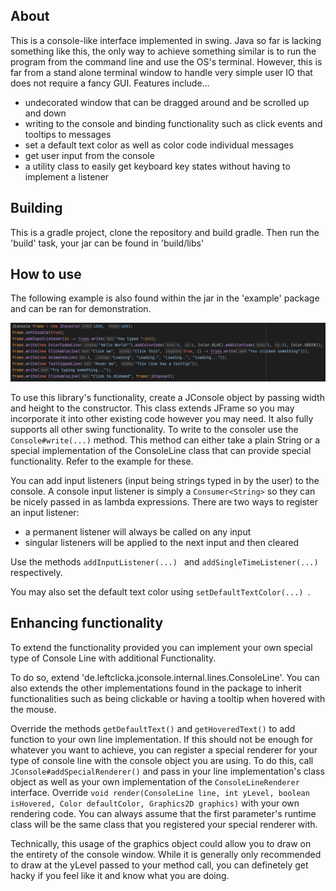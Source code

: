About
-----
This is a console-like interface implemented in swing. Java so far is lacking something like this, the only way to achieve something similar is to 
run the program from the command line and use the OS's terminal. However, this is far from a stand alone terminal window to handle very simple
user IO that does not require a fancy GUI.
Features include...
* undecorated window that can be dragged around and be scrolled up and down
* writing to the console and binding functionality such as click events and tooltips to messages
* set a default text color as well as color code individual messages
* get user input from the console
* a utility class to easily get keyboard key states without having to implement a listener

Building
--------
This is a gradle project, clone the repository and build gradle. Then run the 'build' task, your jar can be found in 'build/libs'

How to use
----------
The following example is also found within the jar in the 'example' package and can be ran for demonstration.

![alt text](example.png)

To use this library's functionality, create a JConsole object by passing width and height to the constructor. This class extends JFrame so you
may incorporate it into other existing code however you may need. It also fully supports all other swing functionality.
To write to the consoler use the ```Console#write(...)``` method. This method can either take a plain String or a special implementation of the
ConsoleLine class that can provide special functionality. Refer to the example for these.

You can add input listeners (input being strings typed in by the user) to the console. A console input listener is simply a ```Consumer<String>```
so they can be nicely passed in as lambda expressions. There are two ways to register an input listener:
* a permanent listener will always be called on any input
* singular listeners will be applied to the next input and then cleared

Use the methods ```addInputListener(...) ``` and  ```addSingleTimeListener(...) ``` respectively.

You may also set the default text color using  ```setDefaultTextColor(...) ```.

Enhancing functionality
-----------------------
To extend the functionality provided you can implement your own special type of Console Line with additional Functionality.

To do so, extend 'de.leftclicka.jconsole.internal.lines.ConsoleLine'. You can also extends the other implementations found in the
package to inherit functionalities such as being clickable or having a tooltip when hovered with the mouse.

Override the methods ```getDefaultText()``` and ```getHoveredText()``` to add function to your own line implementation. If this should
not be enough for whatever you want to achieve, you can register a special renderer for your type of console line with the console object
you are using. To do this, call ```JConsole#addSpecialRenderer()``` and pass in your line implementation's class object as well as your
own implementation of the ```ConsoleLineRenderer``` interface. Override ```void render(ConsoleLine line, int yLevel, boolean isHovered, Color defaultColor, Graphics2D graphics)```
with your own rendering code. You can always assume that the first parameter's runtime class will be the same class that you registered your
special renderer with.

Technically, this usage of the graphics object could allow you to draw on the entirety of the console window. While it
is generally only recommended to draw at the yLevel passed to your method call, you can definetely get hacky if you feel like it
and know what you are doing.
